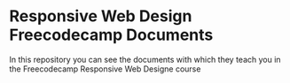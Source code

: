 # Responsive Web Design Freecodecamp Documents
In this repository you can see the documents with which they teach you in the Freecodecamp Responsive Web Designe course
